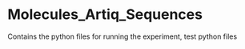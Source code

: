# Molecules_Artiq_Sequences
Contains the python files for running the experiment, test python files
